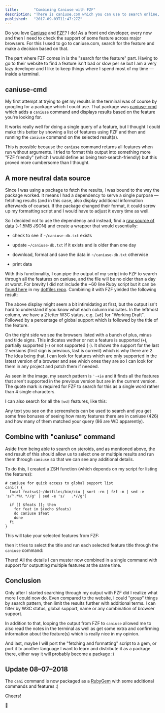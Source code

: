 ```yaml
---
title:       "Combining Caniuse with FZF"
description: "There is caniuse.com which you can use to search online, but what if you're a lazy dev like me that likes to keep his stuff in the terminal? Well, for this reason I wrote a small wrapper using some of my all time favorite tools: Ruby and FZF!"
published:   "2017-09-03T11:47:27Z"
---
```


Do you love [Caniuse](http://caniuse.com/) and [FZF](https://github.com/junegunn/fzf)? I do! As a front end developer,
every now and then I need to check the support of some feature across major browsers.
For this I used to go to caniuse.com, search for the feature and make a decision based on that.

The part where FZF comes in is the "search for the feature" part. Having to go to their website
to find a feature isn't bad or slow per se but I am a very lazy developer and I like to keep
things where I spend most of my time &mdash; inside a terminal.

## caniuse-cmd

My first attempt at trying to get my results in the terminal was of course by googling
for a package which I could use. That package was [caniuse-cmd](https://github.com/sgentle/caniuse-cmd)
which adds a `caniuse` command and displays results based on the feature you're looking for.

It works really well for doing a single query of a feature, but I thought I could make this
better by showing a list of features using FZF and then and running the `caniuse` command on the selected result(s).

This is possible because the `caniuse` command returns all features when run without arguments.
I tried to format this output into something more "FZF friendly"
(which I would define as being text-search-friendly) but this proved more cumbersome than I thought.

## A more neutral data source

Since I was using a package to fetch the results, I was bound to the way the package worked.
It means I had a dependency to serve a single purpose &mdash; fetching results (and in this case,
also display additional information afterwards of course). If the package changed their format,
it could screw up my formatting script and I would have to adjust it every time as well.

So I decided not to use the dependency and instead, find a [raw source of data](https://raw.githubusercontent.com/Fyrd/caniuse/master/data.json)
(~1.5MB JSON) and create a wrapper that would essentially:

* check to see if `~/caniuse-db.txt` exists

* update `~/caniuse-db.txt` if it exists and is older than one day

* download, format and save the data in `~/caniuse-db.txt` otherwise

* print data

With this functionality, I can pipe the output of my script into FZF to search through all the features on caniuse,
and the file will be no older than a day at worst. For brevity I did not include the ~60 line
Ruby script but it can be [found here](https://github.com/SidOfc/dotfiles/blob/653c0331b3bd8a3b6fb5fbff0531f038e7eb5b12/bin/ciu) in my [dotfiles repo](https://github.com/SidOfc/dotfiles).
Combining it with FZF yielded the following result:

<Media
    src="/media/posts/caniuse-fzf-ie-last-version-features.png"
    alt="Caniuse fzf: IE features supported since last version"
    width="900"
    height="348"
/>

The above display might seem a bit intimidating at first, but the output isn't hard to understand
if you know what each column indicates. In the leftmost column, we have a 2 letter W3C status, e.g.
`[wd]` for "Working Draft". Followed by a percentage of global support which is followed by the title of the feature.

On the right side we see the browsers listed with a bunch of plus, minus and tilde signs.
This indicates wether or not a feature is supported (`+`), partially supported (`~`) or not supported (`-`).
It shows the support for the last 2 versions (first sign is previous, last is current) which is why there are 2.
The idea being that, I can look for features which are only supported in the latest version of a
browser and see which ones they are so I can look for them in any project and patch them if needed.

As seen in the image, my search pattern is `'-+ie` and it finds all the features that aren't supported
in the previous version but are in the current version. The quote mark is required for FZF
to search for this as a single word rather than 4 single characters.

I can also search for all the `[wd]` features, like this:

<Media
    src="/media/posts/caniuse-search-wd-feature.png"
    alt="Searching for working draft CSS features"
    width="900"
    height="140"
/>

Any text you see on the screenshots can be used to search and you get some free bonuses of seeing how many
features there are in caniuse (426) and how many of them matched your query (86 are WD apparently).

## Combine with "caniuse" command

Aside from being able to search on steroids, and as mentioned above, the end result of this should allow
us to select one or multiple results and run them through `caniuse` so that we can see any additional details.

To do this, I created a ZSH function (which depends on my script for listing the features):

~~~shell
# caniuse for quick access to global support list
cani() {
  local feats=$(~/dotfiles/bin/ciu | sort -rn | fzf -m | sed -e 's/^.*%\ *//g' | sed -e 's/   .*//g')

  if [[ $feats ]]; then
    for feat in $(echo $feats)
    do caniuse $feat
    done
  fi
}
~~~

This will take your selected features from FZF:

<Media
    src="/media/posts/caniuse-select-multiple-features.png"
    alt="Selecting multiple feature entries"
    width="900"
    height="279"
/>

then it tries to select the title and run each selected feature title through the `caniuse` command:

<Media
    src="/media/posts/caniuse-cmd-output.png"
    alt="Output entry results using caniuse-cmd package"
    width="900"
    height="666"
/>

There! All the details I can muster now combined in a single command with support for outputting multiple features at the same time.

## Conclusion

Only after I started searching through my output with FZF did I realize what more I could now do.
Even compared to the website, I could "group" things by search pattern, then limit the results
further with additional terms. I can filter by W3C status, global support,
name or any combination of browser support.

In addition to that, looping the output from FZF to `caniuse` allowed me to also read the
notes in the terminal as well as get some extra and confirming information about the
feature(s) which is really nice in my opinion.

And last, maybe I will port the "fetching and formatting" script to a gem,
or port it to another language I want to learn and distribute it as a package there,
either way it will probably become a package :)

## Update 08–07–2018

The `cani` command is now packaged as a [RubyGem](https://github.com/sidofc/cani) with some additional commands and features :)

Cheers!

:wave:
